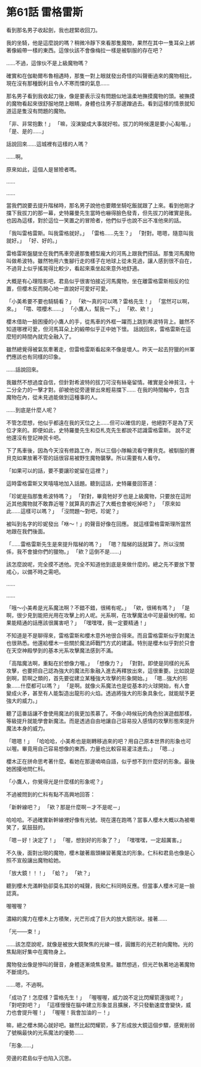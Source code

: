 # 第61話 雷格雷斯

看到那名男子收起劍，我也趕緊收回刀。

我的坐騎，他是這麼說的嗎？稍微冷靜下來看那隻魔物，果然在其中一隻耳朵上綁著像緞帶一樣的東西。這傢伙該不會像梅拉一樣是被馴服的存在吧？

……不過，這傢伙不是上級魔物嗎？

確實和在伽勒爾布魯相遇時，那隻一對上眼就發出奇怪的叫聲衝過來的魔物相比，現在沒有那種銳利且令人不寒而慄的氣息……

那名男子看到我收起刀後，像是要表示沒有問題似地溫柔地撫摸魔物的頭。被撫摸的魔物看起來很舒服地閉上眼睛，身體也往男子那邊蹭過去。看到這樣的情景就知道這是隻沒有問題的魔物。

「非、非常抱歉！」
「嘛，沒演變成大事就好啦。拔刀的時候還是要小心點喔。」
「是、是的……」

話說回來……這城裡有這樣的人嗎？

……啊。

原來如此，這個人是冒險者嗎。

……

……

當我們說要去提升階梯時，那名男子說他也要餵坐騎吃飯就跟了上來。看到他剛才擋下我拔刀的那一幕，史特羅曼先生當時也嚇得臉色發青，但先拔刀的確實是我。也因為這樣，對於這位一笑置之的冒險者，他們似乎也說不出不准他來的話。

「我叫雷格雷斯。叫我雷格就好。」
「雷格……先生？」
「對對。嗯嗯，隨意叫我就好。」
「好、好的。」

雷格雷斯盤腿坐在我們馬車旁邊那隻體型龐大的河馬上跟我們搭話。那隻河馬魔物叫做希波特。雖然牠用六隻腳行走的樣子在地球上從未見過，讓人感到很不自在，不過背上似乎搖晃得比較少，看起來乘坐起來意外地舒適。

大概是有心理陰影吧，君島似乎很害怕接近河馬魔物，坐在離雷格雷斯相反的位置，但櫻木反而開心地一直說好可愛好可愛。

「小美希要不要也騎騎看？」
「欸～真的可以嗎？雷格先生！」
「當然可以啊，來。」
「喂、喂櫻木……」
「小鷹人，幫我一下。」
「欸、欸！」

櫻木借助一臉困擾的小鷹人的手，從馬車的外框一躍而上跳到希波特背上。雖然不知道哪裡可愛，但河馬耳朵上的緞帶似乎正中她下懷。
話說回來，雷格雷斯在這麼短的時間內就完全融入了。

雖然總覺得被氣氛牽著走，但雷格雷斯看起來不像是壞人。昨天一起去狩獵的州軍們應該也有同樣的印象。

……話說回來。

我雖然不想過度自信，但針對希波特的拔刀可沒有絲毫留情。確實是全神貧注，十二分全力的一擊才對。卻被他從旁邊冒出來輕易擋下……
在我的時間軸中，包含魔物在內，從未見過能做到這種事的人。

……到底是什麼人呢？

不管怎麼想，他似乎都遠在我的天位之上……但可以確信的是，他絕對不是為了天位才來的。即便如此，史特羅曼先生和亞札克先生都說不認識雷格雷斯。
說不定他還沒有登記神民卡吧。

下了馬車後，因為今天沒有修路工作，所以三個小隊輪流看守賽貝克。被馴服的賽貝克如果放著不管的話很容易被野生魔物襲擊。所以需要有人看守。

「如果可以的話，要不要讓珍妮留在這裡？」

這時雷格雷斯又笑嘻嘻地加入話題。聽到這話，史特羅曼回答道：

「珍妮是指那隻希波特嗎？」
「對對，畢竟牠好歹也是上級魔物，只要放在這附近其他魔物就不敢靠近喔？就算真的靠近了大概也會被吃掉吧？」
「原來如此……這樣可以嗎？」
「沒問題～對吧，珍妮？」

被叫到名字的珍妮發出「咻～！」的聲音好像在回應。
就這樣雷格雷斯理所當然地跟在我們後面。

「……雷格雷斯先生是來提升階梯的嗎？」
「嗯？階梯的話就算了。所以沒關係，我不會搶你們的獵物。」
「欸？這倒不是……」

該怎麼說呢，完全摸不透他。完全不知道他到底是來做什麼的。總之先不要放下警戒心，以備不時之需吧。

……

……

「哦～小美希是光系魔法啊？不錯不錯，很稀有呢。」
「欸，很稀有嗎？」
「是啊，很少見到能把光用在攻擊上的人呢。光系啊，在攻擊魔法中可是最快的喔。如果能精通的話應該很厲害吧？」
「嘿嘿嘿，我一定要精通！」

不知道是不是聊得來，雷格雷斯和櫻木意外地很合得來。而且雷格雷斯似乎對魔法也很熟悉。他還給櫻木一些關於魔法師戰鬥方式的建議。特別是櫻木似乎對於只會在天空神殿學到的基本光系攻擊魔法感到不滿。

「高階魔法啊，重點在於想像力喔。」
「想像力？」
「對對。即使是同樣的光系攻擊，也要把自己認為強大的魔法形象融入進去再釋放出來，這很重要。比如說是劍啊，箭啊之類的，首先要從建立某種強大攻擊的形象開始。」
「嗯…強大的形象……什麼都可以嗎？」
「是啊。就像火系魔法也是從基本的火球開始，有人會變成火矛，甚至有人能製造出龍形的火焰。透過將強大的形象具象化，就能賦予更強大的威力。」

聽了這番話讓不會使用魔法的我更加羨慕了。不像小時候玩的角色扮演遊戲那樣，等級提升就能學會新魔法。而是透過自由地讓自己容易投入感情的攻擊形態來提升魔法本身的威力。

「嗯嗯！」
「哈哈哈，小美希也是剛轉移過來的吧？用自己原本世界的形象也可以喔。畢竟用自己容易想像的東西，力量也比較容易灌注進去。」
「嗯…」

櫻木正在拼命思考著什麼。看她在那邊喃喃自語，似乎想不到什麼好的形象。最後她困擾地問仁科。

「小鷹人，你覺得光是什麼樣的形象呢？」

不過被問到的仁科有點不高興地回答：

「新幹線吧？」
「欸？那是什麼啊－才不是呢－」

哈哈哈。不過確實新幹線裡好像有光號。現在還在跑嗎？當事人櫻木大概以為被嘲笑了，氣鼓鼓的。

「嗯－好！決定了！」
「喔，想到好的形象了？」
「嘿嘿嘿，一定超厲害。」

不久後，面對出現的魔物，櫻木皺著眉頭練習著魔法的形象。仁科和君島也像是心照不宣般讓出魔物給她。

「放大鏡！！！」
「蛤？」
「欸？」

聽到櫻木充滿幹勁卻莫名其妙的喊聲，我和仁科同時反應。但當事人櫻木可是一臉認真。

喔喔喔？

濃縮的魔力在櫻木上方積聚，光芒形成了巨大的放大鏡形狀。接著……

「光——束！」

……該怎麼說呢，就像是被放大鏡聚焦的光線一樣，圓錐形的光芒射向魔物。光的焦點剛好集中在魔物身上。

魔物發出像是慘叫的聲音，身體逐漸燒焦發黑。雖然想逃，但光芒執著地追著魔物不斷燒灼。

……嗯，不過啊。

「成功了！怎麼樣？雷格先生！」
「喔喔喔，威力說不定比閃耀箭還強呢？」
「對吧對吧？」
「這樣慢慢在腦中建立形象並且擴展，不只發動速度會變快，威力也會提升喔！」
「喔喔！我會加油的－！」

嘛，總之櫻木開心就好吧。雖然比起閃耀箭，多了形成放大鏡這個步驟，感覺削弱了號稱最快的光系魔法的優勢……

「形象……」

旁邊的君島似乎也陷入沉思。